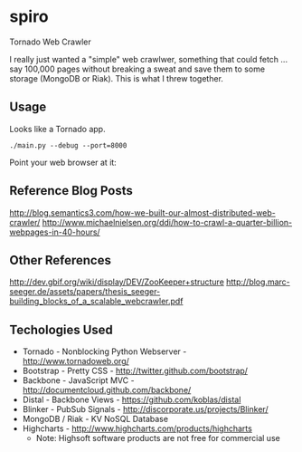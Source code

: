 spiro
=====

Tornado Web Crawler

I really just wanted a "simple" web crawlwer, something that could fetch ... say 100,000 pages without breaking a sweat and save 
them to some storage (MongoDB or Riak).  This is what I threw together.

Usage
-----

Looks like a Tornado app.

    ./main.py --debug --port=8000

Point your web browser at it:

Reference Blog Posts
--------------------

   http://blog.semantics3.com/how-we-built-our-almost-distributed-web-crawler/
   http://www.michaelnielsen.org/ddi/how-to-crawl-a-quarter-billion-webpages-in-40-hours/

Other References
----------------

   http://dev.gbif.org/wiki/display/DEV/ZooKeeper+structure
   http://blog.marc-seeger.de/assets/papers/thesis_seeger-building_blocks_of_a_scalable_webcrawler.pdf

Techologies Used
----------------

* Tornado - Nonblocking Python Webserver - http://www.tornadoweb.org/
* Bootstrap - Pretty CSS - http://twitter.github.com/bootstrap/
* Backbone - JavaScript MVC - http://documentcloud.github.com/backbone/
* Distal - Backbone Views - https://github.com/koblas/distal
* Blinker - PubSub Signals - http://discorporate.us/projects/Blinker/
* MongoDB / Riak - KV NoSQL Database
* Highcharts - http://www.highcharts.com/products/highcharts
    - Note: Highsoft software products are not free for commercial use
